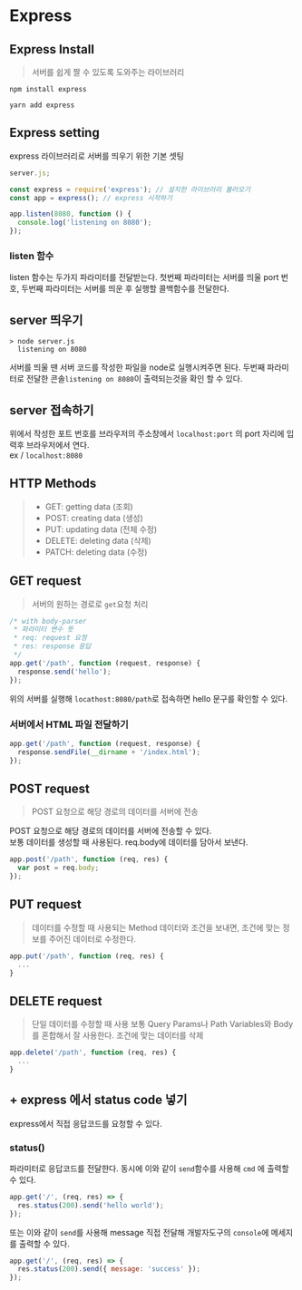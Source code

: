 # Express

## Express Install

> 서버를 쉽게 짤 수 있도록 도와주는 라이브러리

```
npm install express
```

```
yarn add express
```

## Express setting

express 라이브러리로 서버를 띄우기 위한 기본 셋팅

```js
server.js;

const express = require('express'); // 설치한 라이브러리 불러오기
const app = express(); // express 시작하기

app.listen(8080, function () {
  console.log('listening on 8080');
});
```

### listen 함수

listen 함수는 두가지 파라미터를 전달받는다. 첫번째 파라미터는 서버를 띄울 port 번호, 두번째 파라미터는 서버를 띄운 후 실행할 콜백함수를 전달한다.

## server 띄우기

```
> node server.js
  listening on 8080
```

서버를 띄울 땐 서버 코드를 작성한 파일을 node로 실행시켜주면 된다. 두번째 파라미터로 전달한 콘솔`listening on 8080`이 출력되는것을 확인 할 수 있다.

## server 접속하기

위에서 작성한 포트 번호를 브라우저의 주소창에서 `localhost:port` 의 port 자리에 입력후 브라우저에서 연다.  
ex / `localhost:8080`

## HTTP Methods

> - GET: getting data (조회)
> - POST: creating data (생성)
> - PUT: updating data (전체 수정)
> - DELETE: deleting data (삭제)
> - PATCH: deleting data (수정)

## GET request

> 서버의 원하는 경로로 `get`요청 처리

```js
/* with body-parser
 * 파라미터 변수 뜻
 * req: request 요청
 * res: response 응답
 */
app.get('/path', function (request, response) {
  response.send('hello');
});
```

위의 서버를 실행해 `locathost:8080/path`로 접속하면 hello 문구를 확인할 수 있다.

### 서버에서 HTML 파일 전달하기

```js
app.get('/path', function (request, response) {
  response.sendFile(__dirname + '/index.html');
});
```

## POST request

> POST 요청으로 해당 경로의 데이터를 서버에 전송

POST 요청으로 해당 경로의 데이터를 서버에 전송할 수 있다.  
보통 데이터를 생성할 때 사용된다. req.body에 데이터를 담아서 보낸다.

```js
app.post('/path', function (req, res) {
  var post = req.body;
});
```

## PUT request

> 데이터를 수정할 때 사용되는 Method
> 데이터와 조건을 보내면, 조건에 맞는 정보를 주어진 데이터로 수정한다.

```js
app.put('/path', function (req, res) {
  ...
}
```

## DELETE request

> 단일 데이터를 수정할 때 사용
> 보통 Query Params나 Path Variables와 Body를 혼합해서 잘 사용한다. 조건에 맞는 데이터를 삭제

```js
app.delete('/path', function (req, res) {
  ...
}
```

## + express 에서 status code 넣기

express에서 직접 응답코드를 요청할 수 있다.

### status()

파라미터로 응답코드를 전달한다. 동시에 이와 같이 `send`함수를 사용해 `cmd` 에 출력할 수 있다.

```js
app.get('/', (req, res) => {
  res.status(200).send('hello world');
});
```

또는 이와 같이 `send`를 사용해 message 직접 전달해 개발자도구의 `console`에 메세지를 출력할 수 있다.

```js
app.get('/', (req, res) => {
  res.status(200).send({ message: 'success' });
});
```
